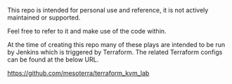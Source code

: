 This repo is intended for personal use and reference, it is not actively maintained or supported.

Feel free to refer to it and make use of the code within.

At the time of creating this repo many of these plays are intended to be run by Jenkins which is triggered by Terraform. The related Terraform configs can be found at the below URL.

https://github.com/mesoterra/terraform_kvm_lab
